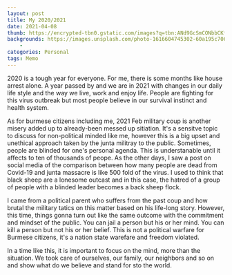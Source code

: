 ```yaml
---
layout: post
title: My 2020/2021
date: 2021-04-08
thumb: https://encrypted-tbn0.gstatic.com/images?q=tbn:ANd9GcSmCONbbCKfpaUP3FQOoa-xKca0XZRk4CsZ5NCT1AAHSIa6aIcrz-4BL1KxTsr4PdD6QAA&usqp=CAU
backgrounds: https://images.unsplash.com/photo-1616604745302-60a195c7061a?ixid=MXwxMjA3fDB8MHxwaG90by1wYWdlfHx8fGVufDB8fHw%3D&ixlib=rb-1.2.1&auto=format&fit=crop&w=2901&q=80
    - 
categories: Personal
tags: Memo
--- 
```



2020 is a tough year for everyone. For me, there is some months like house arrest alone. A year passed by and we are in 2021 with changes in our daily life style and the way we live, work and enjoy life. People are fighting for this virus outbreak but most people believe in our survival instinct and health system.

As for burmese citizens including me, 2021 Feb military coup is another misery added up to already-been messed up sitiation. It's a sensitve topic to discuss for non-political minded like me, however this is a big upset and unethical approach taken by the junta militray to the public. Sometimes, people are blinded for one's personal agenda. This is understanable until it affects to ten of thousands of peope. As the other days, I saw a post on social media of the comparison between how many people are dead from Covid-19 and junta massacre is like 500 fold of the virus. I used to think that black sheep are a lonesome outcast and in this case, the hatred of a group of people with a blinded leader becomes a back sheep flock.

I came from a political parent who suffers from the past coup and how brutal the military tatics on this matter based on his life-long story. However, this time, things gonna turn out like the same outcome with the commitment and mindset of the public. You can jail a person but his or her mind. You can kill a person but not his or her belief. This is not a political warfare for Burmese citizens, it's a nation state warefare and freedom violated. 

In a time like this, it is important to focus on the mind, more than the situation. We took care of ourselves, our family, our neighbors and so on and show what do we believe and stand for sto the world.